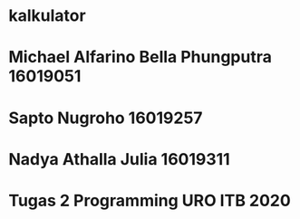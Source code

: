 # kalkulator
# Michael Alfarino Bella Phungputra 16019051
# Sapto Nugroho 16019257
# Nadya Athalla Julia 16019311
# Tugas 2 Programming URO ITB 2020
